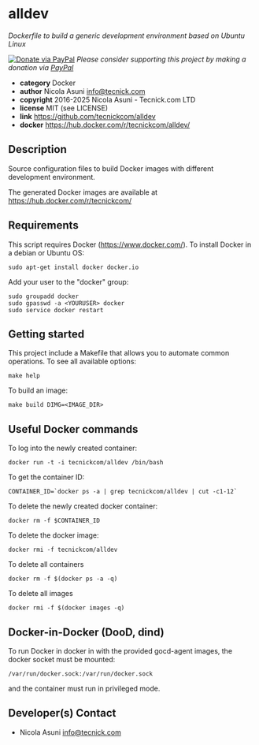 # alldev

*Dockerfile to build a generic development environment based on Ubuntu Linux*

[![Donate via PayPal](https://img.shields.io/badge/donate-paypal-87ceeb.svg)](https://www.paypal.com/cgi-bin/webscr?cmd=_donations&currency_code=GBP&business=paypal@tecnick.com&item_name=donation%20for%20alldev%20project)
*Please consider supporting this project by making a donation via [PayPal](https://www.paypal.com/cgi-bin/webscr?cmd=_donations&currency_code=GBP&business=paypal@tecnick.com&item_name=donation%20for%20alldev%20project)*

* **category**    Docker
* **author**      Nicola Asuni <info@tecnick.com>
* **copyright**   2016-2025 Nicola Asuni - Tecnick.com LTD
* **license**     MIT (see LICENSE)
* **link**        https://github.com/tecnickcom/alldev
* **docker**      https://hub.docker.com/r/tecnickcom/alldev/

## Description

Source configuration files to build Docker images with different development environment.

The generated Docker images are available at https://hub.docker.com/r/tecnickcom/


## Requirements

This script requires Docker (https://www.docker.com/).
To install Docker in a debian or Ubuntu OS:
```
sudo apt-get install docker docker.io
```
Add your user to the "docker" group:
```
sudo groupadd docker
sudo gpasswd -a <YOURUSER> docker
sudo service docker restart
```



## Getting started

This project include a Makefile that allows you to automate common operations.
To see all available options:
```
make help
```
To build an image:
```
make build DIMG=<IMAGE_DIR>
```


## Useful Docker commands

To log into the newly created container:
```
docker run -t -i tecnickcom/alldev /bin/bash
```

To get the container ID:
```
CONTAINER_ID=`docker ps -a | grep tecnickcom/alldev | cut -c1-12`
```

To delete the newly created docker container:
```
docker rm -f $CONTAINER_ID
```

To delete the docker image:
```
docker rmi -f tecnickcom/alldev
```

To delete all containers
```
docker rm -f $(docker ps -a -q)
```

To delete all images
```
docker rmi -f $(docker images -q)
```


## Docker-in-Docker (DooD, dind)

To run Docker in docker in with the provided gocd-agent images,
the docker socket must be mounted:
```
/var/run/docker.sock:/var/run/docker.sock
```
and the container must run in privileged mode.


## Developer(s) Contact

* Nicola Asuni <info@tecnick.com>
